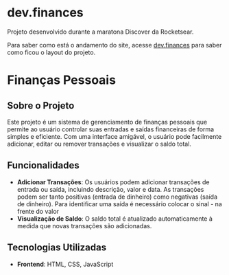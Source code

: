 # dev.finances

Projeto desenvolvido durante a maratona Discover da Rocketsear.

Para saber como está o andamento do site, acesse [dev.finances](https://emersonsemidio.github.io/dev-finances-html-css/) para saber como ficou o layout do projeto.

# Finanças Pessoais

## Sobre o Projeto

Este projeto é um sistema de gerenciamento de finanças pessoais que permite ao usuário controlar suas entradas e saídas financeiras de forma simples e eficiente. Com uma interface amigável, o usuário pode facilmente adicionar, editar ou remover transações e visualizar o saldo total.

## Funcionalidades

- **Adicionar Transações**: Os usuários podem adicionar transações de entrada ou saída, incluindo descrição, valor e data. As transações podem ser tanto positivas (entrada de dinheiro) como negativas (saída de dinheiro).
Para identificar uma saída é necessário colocar o sinal - na frente do valor
- **Visualização de Saldo**: O saldo total é atualizado automaticamente à medida que novas transações são adicionadas.

## Tecnologias Utilizadas

- **Frontend**: HTML, CSS, JavaScript



